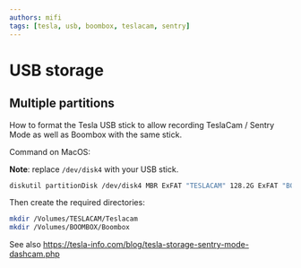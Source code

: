 ```yaml
---
authors: mifi
tags: [tesla, usb, boombox, teslacam, sentry]
---
```


# USB storage

## Multiple partitions

How to format the Tesla USB stick to allow recording TeslaCam / Sentry Mode as well as Boombox with the same stick.

Command on MacOS:

**Note**: replace `/dev/disk4` with your USB stick.

```bash
diskutil partitionDisk /dev/disk4 MBR ExFAT "TESLACAM" 128.2G ExFAT "BOOMBOX" 100M
```

Then create the required directories:

```bash
mkdir /Volumes/TESLACAM/Teslacam
mkdir /Volumes/BOOMBOX/Boombox
```

See also https://tesla-info.com/blog/tesla-storage-sentry-mode-dashcam.php
